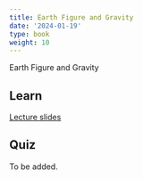 ```yaml
---
title: Earth Figure and Gravity
date: '2024-01-19'
type: book
weight: 10
---
```


Earth Figure and Gravity

<!--more-->

<!-- {{< icon name="clock" pack="fas" >}} 1-2 hours per week, for 8 weeks -->

## Learn

[Lecture slides](/uploads/globalgeophysics/EarthFigure_Gravity.pdf)
<!-- {{< youtube rfscVS0vtbw >}} -->

## Quiz

To be added.
<!-- {{< spoiler text="What is the difference between lists and tuples?" >}}
Lists

- Lists are mutable - they can be changed
- Slower than tuples
- Syntax: `a_list = [1, 2.0, 'Hello world']`

Tuples

- Tuples are immutable - they can't be changed
- Tuples are faster than lists
- Syntax: `a_tuple = (1, 2.0, 'Hello world')`
  {{< /spoiler >}}

{{< spoiler text="Is Python case-sensitive?" >}}
Yes
{{< /spoiler >}} -->

<!-- {{< cta cta_text="Next topic" cta_link="continuum-mechanics-constitutive-relations" >}} -->
